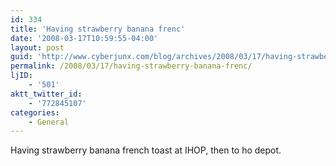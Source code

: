 ```yaml
---
id: 334
title: 'Having strawberry banana frenc'
date: '2008-03-17T10:59:55-04:00'
layout: post
guid: 'http://www.cyberjunx.com/blog/archives/2008/03/17/having-strawberry-banana-frenc/'
permalink: /2008/03/17/having-strawberry-banana-frenc/
ljID:
    - '501'
aktt_twitter_id:
    - '772845107'
categories:
    - General
---
```


Having strawberry banana french toast at IHOP, then to ho depot.